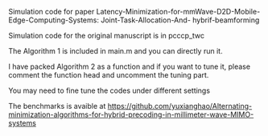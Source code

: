 Simulation code for paper  Latency-Minimization-for-mmWave-D2D-Mobile-Edge-Computing-Systems: Joint-Task-Allocation-And-
hybrif-beamforming

Simulation code for the original manuscript is in pcccp_twc

The Algorithm 1 is included in main.m and you can directly run it.

I have packed Algorithm 2 as a function and if you want to tune it, please comment the function head and uncomment the tuning part.

You may need to fine tune the codes under different settings

The benchmarks is avaible at https://github.com/yuxianghao/Alternating-minimization-algorithms-for-hybrid-precoding-in-millimeter-wave-MIMO-systems

